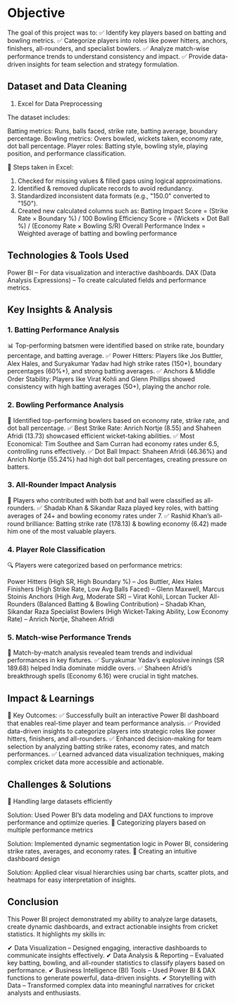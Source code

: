 # Objective

The goal of this project was to:
✅ Identify key players based on batting and bowling metrics.
✅ Categorize players into roles like power hitters, anchors, finishers, all-rounders, and specialist bowlers.
✅ Analyze match-wise performance trends to understand consistency and impact.
✅ Provide data-driven insights for team selection and strategy formulation.

## Dataset and Data Cleaning

1. Excel for Data Preprocessing

The dataset includes:

Batting metrics: Runs, balls faced, strike rate, batting average, boundary percentage.
Bowling metrics: Overs bowled, wickets taken, economy rate, dot ball percentage.
Player roles: Batting style, bowling style, playing position, and performance classification.

📌 Steps taken in Excel:

1. Checked for missing values & filled gaps using logical approximations.
2. Identified & removed duplicate records to avoid redundancy.
3. Standardized inconsistent data formats (e.g., "150.0" converted to "150").
4. Created new calculated columns such as:
       Batting Impact Score = (Strike Rate × Boundary %) / 100
       Bowling Efficiency Score = (Wickets × Dot Ball %) / (Economy Rate × Bowling S/R)
       Overall Performance Index = Weighted average of batting and bowling performance

## Technologies & Tools Used
Power BI – For data visualization and interactive dashboards.
DAX (Data Analysis Expressions) – To create calculated fields and performance metrics.

## Key Insights & Analysis

### 1. Batting Performance Analysis

📊 Top-performing batsmen were identified based on strike rate, boundary percentage, and batting average.
✅ Power Hitters: Players like Jos Buttler, Alex Hales, and Suryakumar Yadav had high strike rates (150+), boundary percentages (60%+), and strong batting averages.
✅ Anchors & Middle Order Stability: Players like Virat Kohli and Glenn Phillips showed consistency with high batting averages (50+), playing the anchor role.

### 2. Bowling Performance Analysis

🎯 Identified top-performing bowlers based on economy rate, strike rate, and dot ball percentage.
✅ Best Strike Rate: Anrich Nortje (8.55) and Shaheen Afridi (13.73) showcased efficient wicket-taking abilities.
✅ Most Economical: Tim Southee and Sam Curran had economy rates under 6.5, controlling runs effectively.
✅ Dot Ball Impact: Shaheen Afridi (46.36%) and Anrich Nortje (55.24%) had high dot ball percentages, creating pressure on batters.

### 3. All-Rounder Impact Analysis

🌟 Players who contributed with both bat and ball were classified as all-rounders.
✅ Shadab Khan & Sikandar Raza played key roles, with batting averages of 24+ and bowling economy rates under 7.
✅ Rashid Khan’s all-round brilliance: Batting strike rate (178.13) & bowling economy (6.42) made him one of the most valuable players.

### 4. Player Role Classification

🔍 Players were categorized based on performance metrics:

Power Hitters (High SR, High Boundary %) – Jos Buttler, Alex Hales
Finishers (High Strike Rate, Low Avg Balls Faced) – Glenn Maxwell, Marcus Stoinis
Anchors (High Avg, Moderate SR) – Virat Kohli, Lorcan Tucker
All-Rounders (Balanced Batting & Bowling Contribution) – Shadab Khan, Sikandar Raza
Specialist Bowlers (High Wicket-Taking Ability, Low Economy Rate) – Anrich Nortje, Shaheen Afridi

### 5. Match-wise Performance Trends

📌 Match-by-match analysis revealed team trends and individual performances in key fixtures.
✅ Suryakumar Yadav’s explosive innings (SR 189.68) helped India dominate middle overs.
✅ Shaheen Afridi’s breakthrough spells (Economy 6.16) were crucial in tight matches.

## Impact & Learnings

🚀 Key Outcomes:
✅ Successfully built an interactive Power BI dashboard that enables real-time player and team performance analysis.
✅ Provided data-driven insights to categorize players into strategic roles like power hitters, finishers, and all-rounders.
✅ Enhanced decision-making for team selection by analyzing batting strike rates, economy rates, and match performances.
✅ Learned advanced data visualization techniques, making complex cricket data more accessible and actionable.

## Challenges & Solutions

🔴 Handling large datasets efficiently

Solution: Used Power BI’s data modeling and DAX functions to improve performance and optimize queries.
🔴 Categorizing players based on multiple performance metrics

Solution: Implemented dynamic segmentation logic in Power BI, considering strike rates, averages, and economy rates.
🔴 Creating an intuitive dashboard design

Solution: Applied clear visual hierarchies using bar charts, scatter plots, and heatmaps for easy interpretation of insights.

## Conclusion

This Power BI project demonstrated my ability to analyze large datasets, create dynamic dashboards, and extract actionable insights from cricket statistics. It highlights my skills in:

✔ Data Visualization – Designed engaging, interactive dashboards to communicate insights effectively.
✔ Data Analysis & Reporting – Evaluated key batting, bowling, and all-rounder statistics to classify players based on performance.
✔ Business Intelligence (BI) Tools – Used Power BI & DAX functions to generate powerful, data-driven insights.
✔ Storytelling with Data – Transformed complex data into meaningful narratives for cricket analysts and enthusiasts.
